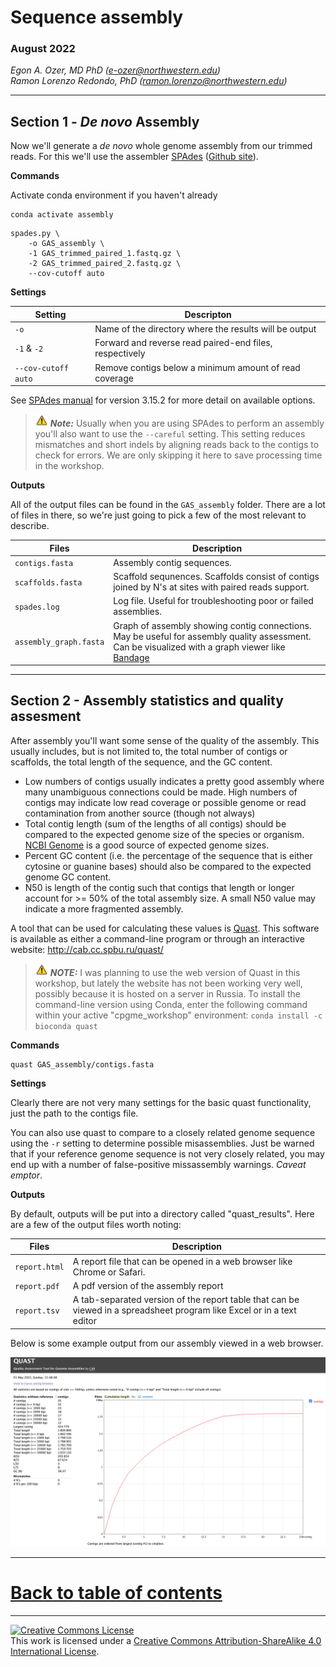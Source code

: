 # Sequence assembly

### August 2022

*Egon A. Ozer, MD PhD (<e-ozer@northwestern.edu>)*  
*Ramon Lorenzo Redondo, PhD (<ramon.lorenzo@northwestern.edu>)* 

----

## Section 1 - _De novo_ Assembly

Now we'll generate a _de novo_ whole genome assembly from our trimmed reads. For this we'll use the assembler [SPAdes](https://cab.spbu.ru/software/spades/) ([Github site](https://github.com/ablab/spades)).  

**Commands**

Activate conda environment if you haven't already 

```
conda activate assembly
```

```
spades.py \
    -o GAS_assembly \
    -1 GAS_trimmed_paired_1.fastq.gz \
    -2 GAS_trimmed_paired_2.fastq.gz \
    --cov-cutoff auto 
```

**Settings**

Setting | Descripton
--- | ---
`-o` | Name of the directory where the results will be output
`-1` & `-2` | Forward and reverse read paired-end files, respectively
`--cov-cutoff auto` | Remove contigs below a minimum amount of read coverage

See [SPAdes manual](https://cab.spbu.ru/files/release3.15.2/manual.html) for version 3.15.2 for more detail on available options.

> <img src="../images/warn.png" width="20" /> **_Note:_** Usually when you are using SPAdes to perform an assembly you'll also want to use the `--careful` setting. This setting reduces mismatches and short indels by aligning reads back to the contigs to check for errors. We are only skipping it here to save processing time in the workshop.

**Outputs**

All of the output files can be found in the `GAS_assembly` folder. There are a lot of files in there, so we're just going to pick a few of the most relevant to describe.

Files | Description
--- | ---
`contigs.fasta` | Assembly contig sequences.
`scaffolds.fasta` | Scaffold sequnences. Scaffolds consist of contigs joined by N's at sites with paired reads support.
`spades.log` | Log file. Useful for troubleshooting poor or failed assemblies.
`assembly_graph.fasta` | Graph of assembly showing contig connections. May be useful for assembly quality assessment. Can be visualized with a graph viewer like [Bandage](https://rrwick.github.io/Bandage/)  

---

## Section 2 - Assembly statistics and quality assesment

After assembly you'll want some sense of the quality of the assembly. This usually includes, but is not limited to, the total number of contigs or scaffolds, the total length of the sequence, and the GC content. 

* Low numbers of contigs usually indicates a pretty good assembly where many unambiguous connections could be made. High numbers of contigs may indicate low read coverage or possible genome or read contamination from another source (though not always)
* Total contig length (sum of the lengths of all contigs) should be compared to the expected genome size of the species or organism. [NCBI Genome](https://www.ncbi.nlm.nih.gov/genome/) is a good source of expected genome sizes. 
* Percent GC content (i.e. the percentage of the sequence that is either cytosine or guanine bases) should also be compared to the expected genome GC content. 
* N50 is length of the contig such that contigs that length or longer account for >= 50% of the total assembly size. A small N50 value may indicate a more fragmented assembly.

A tool that can be used for calculating these values is [Quast](http://quast.sourceforge.net/quast.html). This software is available as either a command-line program or through an interactive website: <http://cab.cc.spbu.ru/quast/>

> <img src="../images/warn.png" width="20" /> **_NOTE:_** I was planning to use the web version of Quast in this workshop, but lately the website has not been working very well, possibly because it is hosted on a server in Russia. To install the command-line version using Conda, enter the following command within your active "cpgme_workshop" environment: `conda install -c bioconda quast`

**Commands**

```
quast GAS_assembly/contigs.fasta
```

**Settings**

Clearly there are not very many settings for the basic quast functionality, just the path to the contigs file.  

You can also use quast to compare to a closely related genome sequence using the `-r` setting to determine possible misassemblies. Just be warned that if your reference genome sequence is not very closely related, you may end up with a number of false-positive missassembly warnings. _Caveat emptor_. 

**Outputs**

By default, outputs will be put into a directory called "quast_results". Here are a few of the output files worth noting:

Files | Description
--- | ---
`report.html` | A report file that can be opened in a web browser like Chrome or Safari.
`report.pdf` | A pdf version of the assembly report
`report.tsv` | A tab-separated version of the report table that can be viewed in a spreadsheet program like Excel or in a text editor

Below is some example output from our assembly viewed in a web browser. 

<img src="../images/quast_example.png" />

---

# [Back to table of contents](../README.md)


---
<a rel="license" href="http://creativecommons.org/licenses/by-sa/4.0/"><img alt="Creative Commons License" style="border-width:0" src="https://i.creativecommons.org/l/by-sa/4.0/88x31.png" /></a><br />This work is licensed under a <a rel="license" href="http://creativecommons.org/licenses/by-sa/4.0/">Creative Commons Attribution-ShareAlike 4.0 International License</a>.